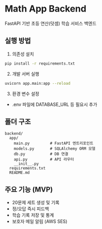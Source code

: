 # Math App Backend

FastAPI 기반 초등 연산(덧셈) 학습 서비스 백엔드

## 실행 방법

1. 의존성 설치

```bash
pip install -r requirements.txt
```

2. 개발 서버 실행

```bash
uvicorn app.main:app --reload
```

3. 환경 변수 설정
- .env 파일에 DATABASE_URL 등 필요시 추가

## 폴더 구조

```
backend/
  app/
    main.py         # FastAPI 엔트리포인트
    models.py       # SQLAlchemy ORM 모델
    db.py           # DB 연결
    api.py          # API 라우터
    __init__.py
  requirements.txt
  README.md
```

## 주요 기능 (MVP)
- 20문제 세트 생성 및 기록
- 정/오답 즉시 피드백
- 학습 기록 저장 및 통계
- 보호자 메일 알림 (AWS SES) 